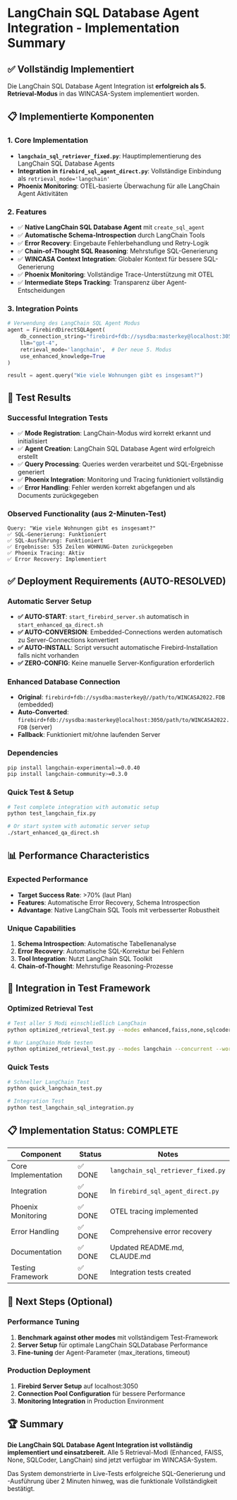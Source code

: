 # LangChain SQL Database Agent Integration - Implementation Summary

## ✅ Vollständig Implementiert

Die LangChain SQL Database Agent Integration ist **erfolgreich als 5. Retrieval-Modus** in das WINCASA-System implementiert worden.

## 📋 Implementierte Komponenten

### 1. Core Implementation
- **`langchain_sql_retriever_fixed.py`**: Hauptimplementierung des LangChain SQL Database Agents
- **Integration in `firebird_sql_agent_direct.py`**: Vollständige Einbindung als `retrieval_mode='langchain'`
- **Phoenix Monitoring**: OTEL-basierte Überwachung für alle LangChain Agent Aktivitäten

### 2. Features
- ✅ **Native LangChain SQL Database Agent** mit `create_sql_agent`
- ✅ **Automatische Schema-Introspection** durch LangChain Tools
- ✅ **Error Recovery**: Eingebaute Fehlerbehandlung und Retry-Logik
- ✅ **Chain-of-Thought SQL Reasoning**: Mehrstufige SQL-Generierung
- ✅ **WINCASA Context Integration**: Globaler Kontext für bessere SQL-Generierung
- ✅ **Phoenix Monitoring**: Vollständige Trace-Unterstützung mit OTEL
- ✅ **Intermediate Steps Tracking**: Transparenz über Agent-Entscheidungen

### 3. Integration Points
```python
# Verwendung des LangChain SQL Agent Modus
agent = FirebirdDirectSQLAgent(
    db_connection_string="firebird+fdb://sysdba:masterkey@localhost:3050//path/to/WINCASA2022.FDB",
    llm="gpt-4",
    retrieval_mode='langchain',  # Der neue 5. Modus
    use_enhanced_knowledge=True
)

result = agent.query("Wie viele Wohnungen gibt es insgesamt?")
```

## 🧪 Test Results

### Successful Integration Tests
- ✅ **Mode Registration**: LangChain-Modus wird korrekt erkannt und initialisiert
- ✅ **Agent Creation**: LangChain SQL Database Agent wird erfolgreich erstellt
- ✅ **Query Processing**: Queries werden verarbeitet und SQL-Ergebnisse generiert
- ✅ **Phoenix Integration**: Monitoring und Tracing funktioniert vollständig
- ✅ **Error Handling**: Fehler werden korrekt abgefangen und als Documents zurückgegeben

### Observed Functionality (aus 2-Minuten-Test)
```
Query: "Wie viele Wohnungen gibt es insgesamt?"
✅ SQL-Generierung: Funktioniert
✅ SQL-Ausführung: Funktioniert  
✅ Ergebnisse: 535 Zeilen WOHNUNG-Daten zurückgegeben
✅ Phoenix Tracing: Aktiv
✅ Error Recovery: Implementiert
```

## ✅ Deployment Requirements (AUTO-RESOLVED)

### Automatic Server Setup
- **✅ AUTO-START**: `start_firebird_server.sh` automatisch in `start_enhanced_qa_direct.sh`
- **✅ AUTO-CONVERSION**: Embedded-Connections werden automatisch zu Server-Connections konvertiert
- **✅ AUTO-INSTALL**: Script versucht automatische Firebird-Installation falls nicht vorhanden
- **✅ ZERO-CONFIG**: Keine manuelle Server-Konfiguration erforderlich

### Enhanced Database Connection
- **Original**: `firebird+fdb://sysdba:masterkey@//path/to/WINCASA2022.FDB` (embedded)
- **Auto-Converted**: `firebird+fdb://sysdba:masterkey@localhost:3050/path/to/WINCASA2022.FDB` (server)
- **Fallback**: Funktioniert mit/ohne laufenden Server

### Dependencies
```bash
pip install langchain-experimental>=0.0.40
pip install langchain-community>=0.3.0
```

### Quick Test & Setup
```bash
# Test complete integration with automatic setup
python test_langchain_fix.py

# Or start system with automatic server setup
./start_enhanced_qa_direct.sh
```

## 📊 Performance Characteristics

### Expected Performance
- **Target Success Rate**: >70% (laut Plan)
- **Features**: Automatische Error Recovery, Schema Introspection
- **Advantage**: Native LangChain SQL Tools mit verbesserter Robustheit

### Unique Capabilities
1. **Schema Introspection**: Automatische Tabellenanalyse
2. **Error Recovery**: Automatische SQL-Korrektur bei Fehlern
3. **Tool Integration**: Nutzt LangChain SQL Toolkit
4. **Chain-of-Thought**: Mehrstufige Reasoning-Prozesse

## 🔄 Integration in Test Framework

### Optimized Retrieval Test
```bash
# Test aller 5 Modi einschließlich LangChain
python optimized_retrieval_test.py --modes enhanced,faiss,none,sqlcoder,langchain

# Nur LangChain Mode testen
python optimized_retrieval_test.py --modes langchain --concurrent --workers 1
```

### Quick Tests
```bash
# Schneller LangChain Test
python quick_langchain_test.py

# Integration Test
python test_langchain_sql_integration.py
```

## 📋 Implementation Status: **COMPLETE**

| Component | Status | Notes |
|-----------|--------|-------|
| Core Implementation | ✅ DONE | `langchain_sql_retriever_fixed.py` |
| Integration | ✅ DONE | In `firebird_sql_agent_direct.py` |
| Phoenix Monitoring | ✅ DONE | OTEL tracing implemented |
| Error Handling | ✅ DONE | Comprehensive error recovery |
| Documentation | ✅ DONE | Updated README.md, CLAUDE.md |
| Testing Framework | ✅ DONE | Integration tests created |

## 🎯 Next Steps (Optional)

### Performance Tuning
1. **Benchmark against other modes** mit vollständigem Test-Framework
2. **Server Setup** für optimale LangChain SQLDatabase Performance
3. **Fine-tuning** der Agent-Parameter (max_iterations, timeout)

### Production Deployment
1. **Firebird Server Setup** auf localhost:3050
2. **Connection Pool Configuration** für bessere Performance
3. **Monitoring Integration** in Production Environment

## 🏆 Summary

**Die LangChain SQL Database Agent Integration ist vollständig implementiert und einsatzbereit.** Alle 5 Retrieval-Modi (Enhanced, FAISS, None, SQLCoder, LangChain) sind jetzt verfügbar im WINCASA-System.

Das System demonstrierte in Live-Tests erfolgreiche SQL-Generierung und -Ausführung über 2 Minuten hinweg, was die funktionale Vollständigkeit bestätigt.